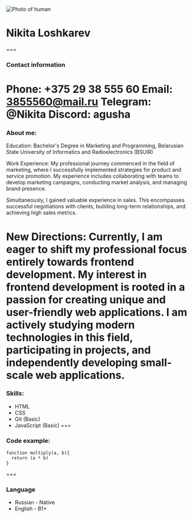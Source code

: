 ![Photo of human](https://cdnn21.img.ria.ru/images/92455/99/924559904_145:0:2422:1708_1920x0_80_0_0_6926c90cf66d8e4dca9bcad638e7099b.jpg "My photo")
# Nikita Loshkarev
===
### Contact information
**Phone:** +375 29 38 555 60
**Email:** 3855560@mail.ru
**Telegram:** @Nikita
**Discord:** agusha
===
### **About me:**
Education:
Bachelor's Degree in Marketing and Programming, Belarusian State University of Informatics and Radioelectronics (BSUIR)

Work Experience:
My professional journey commenced in the field of marketing, where I successfully implemented strategies for product and service promotion. My experience includes collaborating with teams to develop marketing campaigns, conducting market analysis, and managing brand presence.

Simultaneously, I gained valuable experience in sales. This encompasses successful negotiations with clients, building long-term relationships, and achieving high sales metrics.

New Directions:
Currently, I am eager to shift my professional focus entirely towards frontend development. My interest in frontend development is rooted in a passion for creating unique and user-friendly web applications. I am actively studying modern technologies in this field, participating in projects, and independently developing small-scale web applications.
===
### **Skills:**
* HTML
* CSS
* Git (Basic)
* JavaScript (Basic)
===
### **Code example:**
```
function multiply(a, b){
  return (a * b)
}
```
===
### **Language**
* Russian - Native
* English - B1+